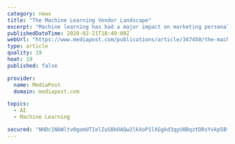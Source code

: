 ```yaml
---
category: news
title: "The Machine Learning Vendor Landscape"
excerpt: "Machine learning has had a major impact on marketing personalization. But how does a brand find the necessary help? Here is a review of the machine learning vendor landscape."
publishedDateTime: 2020-02-21T18:49:00Z
webUrl: "https://www.mediapost.com/publications/article/347450/the-machine-learning-vendor-landscape.html?edition=117302"
type: article
quality: 19
heat: 19
published: false

provider:
  name: MediaPost
  domain: mediapost.com

topics:
  - AI
  - Machine Learning

secured: "NHDc1NbWltv0gomUTIelZuSBkOAQw2lkXoP1lXGgkd3qyU0BqztDRsYvkp5Btahsv081FwCGxsJsc83yXJYMTefpixrR4k+ahSBoyOuPmFKRqjS6MEnmWBkzgcfy+u63LIjT5RSV2LH67tqXNB2V3+5pcN2J6VPRsiGl4D5rhPo8aNYLhArWrgs4InBcV0uzlm8Ek/8rRf16xQ3diLmAQykSBzgFXnD7mReRFoXu1BqMU/VPw1KkTA1Yat5Qhw5rvAfRovUJgK5pnaTgLsDjG3adGj1XDkrsdScH13TcZlLFWkjpapzc6s8sTADkMG+z;46mBR3bFu3LF8BojZa9ctg=="
---
```


